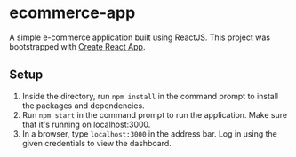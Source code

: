 # ecommerce-app

A simple e-commerce application built using ReactJS. This project was bootstrapped with [Create React App](https://github.com/facebook/create-react-app).

## Setup

1. Inside the directory, run `npm install` in the command prompt to install the packages and dependencies.
2. Run `npm start` in the command prompt to run the application. Make sure that it's running on localhost:3000.
3. In a browser, type `localhost:3000` in the address bar. Log in using the given credentials to view the dashboard.
